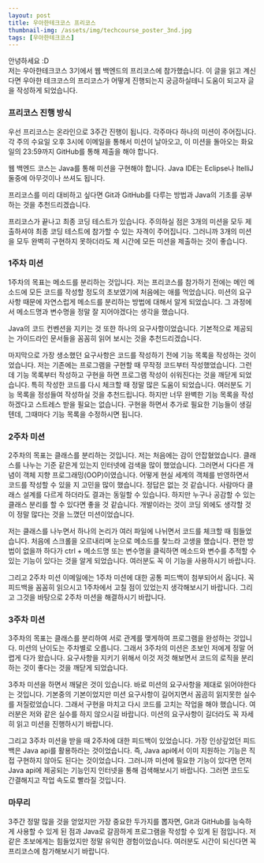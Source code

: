 ```yaml
---
layout: post
title: 우아한테크코스 프리코스
thumbnail-img: /assets/img/techcourse_poster_3nd.jpg
tags: [우아한테크코스]
---
```


안녕하세요 :D  
저는 우아한테크코스 3기에서 웹 백엔드의 프리코스에 참가했습니다.
이 글을 읽고 계신다면 우아한 테크코스의 프리코스가 어떻게 진행되는지 궁금하실테니 도움이 되고자 글을 작성하게 되었습니다.  

### 프리코스 진행 방식
우선 프리코스는 온라인으로 3주간 진행이 됩니다. 각주마다 하나의 미션이 주어집니다.
각 주의 수요일 오후 3시에 이메일을 통해서 미션이 날아오고, 이 미션을 돌아오는 화요일의 23:59까지 GitHub를 통해 제출을 해야 합니다.  

웹 백엔드 코스는 Java를 통해 미션을 구현해야 합니다.
Java IDE는 Eclipse나 ItelliJ 둘중에 아무것이나 쓰셔도 됩니다.

프리코스를 미리 대비하고 싶다면 Git과 GitHub를 다루는 방법과 Java의 기초를 공부하는 것을 추천드리겠습니다.

프리코스가 끝나고 최종 코딩 테스트가 있습니다.
주의하실 점은 3개의 미션을 모두 제출하셔야 최종 코딩 테스트에 참가할 수 있는 자격이 주어집니다.
그러니까 3개의 미션을 모두 완벽히 구현하지 못하더라도 제 시간에 모든 미션을 제출하는 것이 좋습니다.

### 1주차 미션
1주차의 목표는 메소드를 분리하는 것입니다.
저는 프리코스를 참가하기 전에는 메인 메소드에 모든 코드를 작성할 정도의 초보였기에 처음에는 애를 먹었습니다.
미션의 요구사항 때문에 자연스럽게 메소드를 분리하는 방법에 대해서 알게 되었습니다.
그 과정에서 메소드명과 변수명을 정말 잘 지어야겠다는 생각을 했습니다.

Java의 코드 컨벤션을 지키는 것 또한 하나의 요구사항이었습니다.
기본적으로 제공되는 가이드라인 문서들을 꼼꼼히 읽어 보시는 것을 추천드리겠습니다.

마지막으로 가장 생소했던 요구사항은 코드를 작성하기 전에 기능 목록을 작성하는 것이었습니다.
저는 기존에는 프로그램을 구현할 때 무작정 코드부터 작성했었습니다.
그런데 기능 목록부터 작성하고 구현을 하면 프로그램 작성이 쉬워진다는 것을 깨닫게 되었습니다.
특히 작성한 코드를 다시 체크할 때 정말 많은 도움이 되었습니다.
여러분도 기능 목록을 정성들여 작성하실 것을 추천드립니다.
하지만 너무 완벽한 기능 목록을 작성하겠다고 스트레스 받을 필요는 없습니다.
구현을 하면서 추가로 필요한 기능들이 생길텐데, 그때마다 기능 목록을 수정하시면 됩니다.

### 2주차 미션
2주차의 목표는 클래스를 분리하는 것입니다.
저는 처음에는 감이 안잡혔었습니다.
클래스를 나누는 기준 같은게 있는지 인터넷에 검색을 많이 했었습니다.
그러면서 다다른 개념이 객체 지향 프로그래밍(OOP)이였습니다.
어떻게 현실 세계의 객체를 반영하면서 코드를 작성할 수 있을 지 고민을 많이 했습니다.
정답은 없는 것 같습니다.
사람마다 클래스 설계를 다르게 하더라도 결과는 동일할 수 있습니다.
하지만 누구나 공감할 수 있는 클래스 분리를 할 수 있다면 좋을 것 같습니다.
개발이라는 것이 코딩 외에도 생각할 것이 정말 많다는 것을 느꼈던 미션이었습니다.

저는 클래스를 나누면서 하나의 논리가 여러 파일에 나뉘면서 코드를 체크할 때 힘들었습니다.
처음에 스크롤을 오르내리며 눈으로 메소드를 찾느라 고생을 했습니다.
편한 방법이 없을까 하다가 ctrl + 메소드명 또는 변수명을 클릭하면 메소드와 변수를 추적할 수 있는 기능이 있다는 것을 알게 되었습니다.
여러분도 꼭 이 기능을 사용하시기 바랍니다.

그리고 2주차 미션 이메일에는 1주차 미션에 대한 공통 피드백이 첨부되어서 옵니다.
꼭 피드백을 꼼꼼히 읽으시고 1주차에서 고칠 점이 있었는지 생각해보시기 바랍니다.
그리고 그것을 바탕으로 2주차 미션을 해결하시기 바랍니다.

### 3주차 미션 
3주차의 목표는 클래스를 분리하여 서로 관계를 맺게하여 프로그램을 완성하는 것입니다.
미션의 난이도는 주차별로 오릅니다.
그래서 3주차의 미션은 초보인 저에게 정말 어렵게 다가 왔습니다.
요구사항을 지키기 위해서 이것 저것 해보면서 코드의 로직을 분리하는 것이 좋다는 것을 깨닫게 되었습니다.

3주차 미션을 하면서 깨달은 것이 있습니다.
바로 미션의 요구사항을 제대로 읽어야한다는 것입니다.
기본중의 기본이었지만 미션 요구사항이 길어지면서 꼼곰히 읽지못한 실수를 저질렀었습니다.
그래서 구현을 마치고 다시 코드를 고치는 작업을 해야 했습니다.
여러분은 저와 같은 실수를 하지 않으시길 바랍니다.
미션의 요구사항이 길더라도 꼭 자세히 읽고 미션을 진행하시기 바랍니다.

그리고 3주차 미션을 받을 때 2주차에 대한 피드백이 있었습니다.
가장 인상깊었던 피드백은 Java api를 활용하라는 것이었습니다.
즉, Java api에서 이미 지원하는 기능은 직접 구현하지 않아도 된다는 것이었습니다.
그러니까 미션에 필요한 기능이 있다면 먼저 Java api에 제공되는 기능인지 인터넷을 통해 검색해보시기 바랍니다.
그러면 코드도 간결해지고 작업 속도로 빨라질 것입니다.

### 마무리
3주간 정말 많을 것을 얻었지만 가장 중요한 두가지를 뽑자면, Git과 GitHub를 능숙하게 사용할 수 있게 된 점과 Java로 갈끔하게 프로그램을 작성할 수 있게 된 점입니다.
저 같은 초보에게는 힘들었지만 정말 유익한 경험이었습니다.
여러분도 시간이 되신다면 꼭 프리코스에 참가해보시기 바랍니다.
